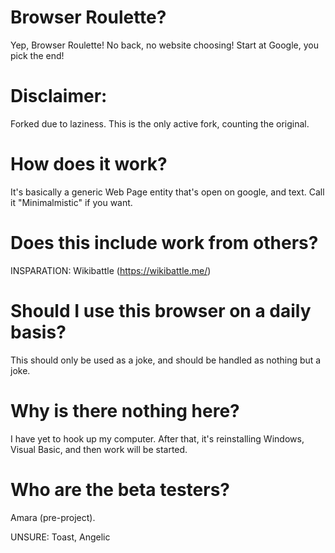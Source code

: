 # Browser Roulette?
Yep, Browser Roulette! No back, no website choosing! Start at Google, you pick the end!

# Disclaimer:
Forked due to laziness. This is the only active fork, counting the original.

# How does it work?
It's basically a generic Web Page entity that's open on google, and text. Call it "Minimalmistic" if you want.

# Does this include work from others?
INSPARATION: Wikibattle (https://wikibattle.me/)

# Should I use this browser on a daily basis?
This should only be used as a joke, and should be handled as nothing but a joke.

# Why is there nothing here?
I have yet to hook up my computer. After that, it's reinstalling Windows, Visual Basic, and then work will be started.


# Who are the beta testers?

Amara (pre-project).

UNSURE: Toast, Angelic
